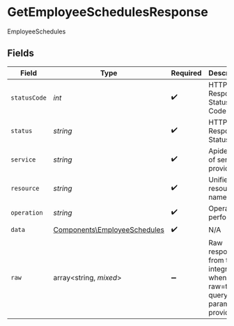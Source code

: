 # GetEmployeeSchedulesResponse

EmployeeSchedules


## Fields

| Field                                                                        | Type                                                                         | Required                                                                     | Description                                                                  | Example                                                                      |
| ---------------------------------------------------------------------------- | ---------------------------------------------------------------------------- | ---------------------------------------------------------------------------- | ---------------------------------------------------------------------------- | ---------------------------------------------------------------------------- |
| `statusCode`                                                                 | *int*                                                                        | :heavy_check_mark:                                                           | HTTP Response Status Code                                                    | 200                                                                          |
| `status`                                                                     | *string*                                                                     | :heavy_check_mark:                                                           | HTTP Response Status                                                         | OK                                                                           |
| `service`                                                                    | *string*                                                                     | :heavy_check_mark:                                                           | Apideck ID of service provider                                               | sage-hr                                                                      |
| `resource`                                                                   | *string*                                                                     | :heavy_check_mark:                                                           | Unified API resource name                                                    | Employees                                                                    |
| `operation`                                                                  | *string*                                                                     | :heavy_check_mark:                                                           | Operation performed                                                          | all                                                                          |
| `data`                                                                       | [Components\EmployeeSchedules](../../Models/Components/EmployeeSchedules.md) | :heavy_check_mark:                                                           | N/A                                                                          |                                                                              |
| `raw`                                                                        | array<string, *mixed*>                                                       | :heavy_minus_sign:                                                           | Raw response from the integration when raw=true query param is provided      |                                                                              |
